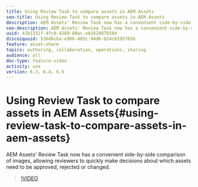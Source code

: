 ```yaml
---
title: Using Review Task to compare assets in AEM Assets
seo-title: Using Review Task to compare assets in AEM Assets
description: AEM Assets' Review Task now has a convenient side-by-side comparison of images, allowing reviewers to quickly make decisions about which assets need to be approved, rejected or changed.
seo-description: AEM Assets' Review Task now has a convenient side-by-side comparison of images, allowing reviewers to quickly make decisions about which assets need to be approved, rejected or changed.
uuid: 41b1331f-4fc0-4289-80ac-eb162487b58d
discoiquuid: 536d6cba-e96b-403c-94db-b24cb195765b
feature: asset-share
topics: authoring, collaboration, operations, sharing
audience: all
doc-type: feature-video
activity: use
version: 6.3, 6.4, 6.5
---
```


# Using Review Task to compare assets in AEM Assets{#using-review-task-to-compare-assets-in-aem-assets}

AEM Assets' Review Task now has a convenient side-by-side comparison of images, allowing reviewers to quickly make decisions about which assets need to be approved, rejected or changed.

>[!VIDEO](https://video.tv.adobe.com/v/16794/?quality=9)
